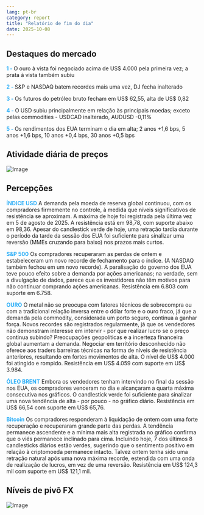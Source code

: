 ```yaml
---
lang: pt-br
category: report
title: "Relatório de fim do dia"
date: 2025-10-08
---
```



<h2>Destaques do mercado</h2>
<strong style="color: #2caef7;">1 - </strong> O ouro à vista foi negociado acima de US$ 4.000 pela primeira vez; a prata à vista também subiu

<strong style="color: #2caef7;">2 - </strong> S&P e NASDAQ batem recordes mais uma vez, DJ fecha inalterado

<strong style="color: #2caef7;">3 - </strong> Os futuros do petróleo bruto fecham em US$ 62,55, alta de US$ 0,82

<strong style="color: #2caef7;">4 - </strong> O USD subiu principalmente em relação às principais moedas; exceto pelas commodities - USDCAD inalterado, AUDUSD -0,11%

<strong style="color: #2caef7;">5 - </strong> Os rendimentos dos EUA terminam o dia em alta; 2 anos +1,6 bps, 5 anos +1,6 bps, 10 anos +0,4 bps, 30 anos +0,5 bps



<h2>Atividade diária de preços</h2>
<img src="https://markleighedu.github.io/img/Oct-2025/08-Oct-2025/price.jpg" alt="Image"/>

<h2>Percepções</h2>
<strong style="color: #2caef7;">ÍNDICE USD</strong> A demanda pela moeda de reserva global continuou, com os compradores firmemente no controle, à medida que níveis significativos de resistência se aproximam. A máxima de hoje foi registrada pela última vez em 5 de agosto de 2025. A resistência está em 98,78, com suporte abaixo em 98,36. Apesar do candlestick verde de hoje, uma retração tardia durante o período da tarde da sessão dos EUA foi suficiente para sinalizar uma reversão (MMEs cruzando para baixo) nos prazos mais curtos.

<strong style="color: #2caef7;">S&P 500</strong> Os compradores recuperaram as perdas de ontem e estabeleceram um novo recorde de fechamento para o índice. (A NASDAQ também fechou em um novo recorde). A paralisação do governo dos EUA teve pouco efeito sobre a demanda por ações americanas; na verdade, sem a divulgação de dados, parece que os investidores não têm motivos para não continuar comprando ações americanas. Resistência em 6.803 com suporte em 6.758.

<strong style="color: #2caef7;">OURO</strong> O metal não se preocupa com fatores técnicos de sobrecompra ou com a tradicional relação inversa entre o dólar forte e o ouro fraco, já que a demanda pela commodity, considerada um porto seguro, continua a ganhar força. Novos recordes são registrados regularmente, já que os vendedores não demonstram interesse em intervir - por que realizar lucro se o preço continua subindo? Preocupações geopolíticas e a incerteza financeira global aumentam a demanda. Negociar em território desconhecido não oferece aos traders barreiras técnicas na forma de níveis de resistência anteriores, resultando em fortes movimentos de alta. O nível de US$ 4.000 foi atingido e rompido. Resistência em US$ 4.059 com suporte em US$ 3.984.

<strong style="color: #2caef7;">ÓLEO BRENT</strong> Embora os vendedores tenham intervindo no final da sessão nos EUA, os compradores venceram no dia e alcançaram a quarta máxima consecutiva nos gráficos. O candlestick verde foi suficiente para sinalizar uma nova tendência de alta - por pouco - no gráfico diário. Resistência em US$ 66,54 com suporte em US$ 65,76.

<strong style="color: #2caef7;">Bitcoin</strong> Os compradores responderam à liquidação de ontem com uma forte recuperação e recuperaram grande parte das perdas. A tendência permanece ascendente e a mínima mais alta registrada no gráfico confirma que o viés permanece inclinado para cima. Incluindo hoje, 7 dos últimos 8 candlesticks diários estão verdes, sugerindo que o sentimento positivo em relação à criptomoeda permanece intacto. Talvez ontem tenha sido uma retração natural após uma nova máxima recorde, estendida com uma onda de realização de lucros, em vez de uma reversão. Resistência em US$ 124,3 mil com suporte em US$ 121,1 mil.



<h2>Níveis de pivô FX</h2>
<img src="https://markleighedu.github.io/img/Oct-2025/08-Oct-2025/pivot.jpg" alt="Image"/>